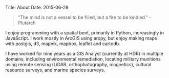 Title: About
Date: 2015-06-29

>"The mind is not a vessel to be filled, but a fire to be kindled."
-Plutarch

I enjoy programming with a spatial bent, primarily in Python, increasingly in JavaScript. I work mostly in ArcGIS using arcpy, but enjoy making maps with postgis, d3, mapnik, mapbox, leaflet and cartodb.

I have worked for nine years as a GIS Analyst (currently at HDR) in multiple domains, including environmental remediation, locating military munitions using remote sensing (LiDAR, orthophotography, magnetics), cultural resource surveys, and marine species surveys.